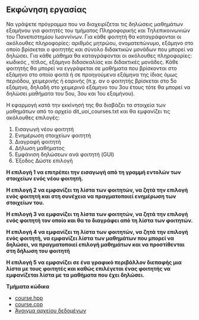 ## Εκφώνηση εργασίας

Να γράψετε πρόγραμμα που να διαχειρίζεται τις δηλώσεις μαθημάτων εξαμήνου για φοιτητές του τμήματος Πληροφορικής και Τηλεπικοινωνιών του Πανεπιστημίου Ιωαννίνων. Για κάθε φοιτητή θα καταγράφονται οι ακόλουθες πληροφορίες: αριθμός μητρώου, ονοματεπώνυμο, εξάμηνο στο οποίο βρίσκεται ο φοιτητής και σύνολο διδακτικών μονάδων που μπορεί να δηλώσει. Για κάθε μάθημα θα καταγράφονται οι ακόλουθες πληροφορίες: κωδικός , τίτλος, εξάμηνο διδασκαλίας και διδακτικές μονάδες. Κάθε φοιτητής θα μπορεί να εγγράφεται σε μαθήματα που βρίσκονται στο εξάμηνο στο οποίο φοιτά ή σε προηγούμενα εξάμηνα της ίδιας όμως περιόδου, χειμερινής ή εαρινής (π.χ. αν ο φοιτητής βρίσκεται στο 5ο εξάμηνο, δηλαδή στο χειμερινό εξάμηνο του 3ου έτους τότε θα μπορεί να δηλώσει μαθήματα του 5ου, 3ου και 1ου εξαμήνου). 

Η εφαρμογή κατά την εκκίνησή της θα διαβάζει τα στοιχεία των μαθημάτων από το αρχείο dit_uoi_courses.txt και θα εμφανίζει τις ακόλουθες επιλογές:

  1. Εισαγωγή νέου φοιτητή
  2. Ενημέρωση στοιχείων φοιτητή
  3. Διαγραφή φοιτητή
  4. Δήλωση μαθήματος
  5. Εμφάνιση δηλώσεων ανά φοιτητή (GUI)
  6. Έξοδος
  Δώστε επιλογή

**Η επιλογή 1 να επιτρέπει την εισαγωγή από τη γραμμή εντολών των στοιχείων ενός νέου φοιτητή.**

**Η επιλογή 2 να εμφανίζει τη λίστα των φοιτητών, να ζητά την επιλογή ενός φοιτητή και στη συνέχεια να πραγματοποιεί ενημέρωση των στοιχείων του.**

**Η επιλογή 3 να εμφανίζει τη λίστα των φοιτητών, να ζητά την επιλογή ενός φοιτητή τον οποίο και θα το διαγράφει από τη λίστα των φοιτητών.**

**Η επιλογή 4 να εμφανίζει τη λίστα των φοιτητών, να ζητά την επιλογή ενός φοιτητή, να εμφανίζει λίστα των μαθημάτων που μπορεί να δηλώσει, να πραγματοποιεί επιλογή μαθημάτων και να προστίθενται στη δήλωση του φοιτητή**

**Η επιλογή 5 να εμφανίζει σε ένα γραφικό περιβάλλον διεπαφής μια λίστα με τους φοιτητές και καθώς επιλέγεται ένας φοιτητής να εμφανίζεται λίστα με τα μαθήματα που έχει δηλώσει.**

**Τμήματα κώδικα**

  * [course.hpp](course.hpp)
  * [course.cpp](course.cpp)
  * [Άνοιγμα αρχείου δεδομένων](import_data.cpp)
